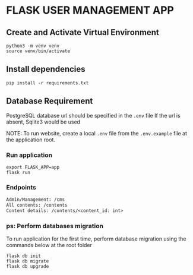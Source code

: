 # FLASK USER MANAGEMENT APP

## Create and Activate Virtual Environment

```shell
python3 -m venv venv
source venv/bin/activate
```

## Install dependencies

```shell
pip install -r requirements.txt
```

## Database Requirement

PostgreSQL database url should be specified in the `.env` file
If the url is absent, Sqlite3 would be used

NOTE: To run website, create a local `.env` file from the `.env.example` file at the application root.

### Run application

```shell
export FLASK_APP=app
flask run
```

### Endpoints

```txt
Admin/Management: /cms
All contents: /contents
Content details: /contents/<content_id: int>
```

### **ps: Perform databases migration**

To run application for the first time, perform database migration using the commands below at the root folder

```shell
flask db init
flask db migrate
flask db upgrade
```
